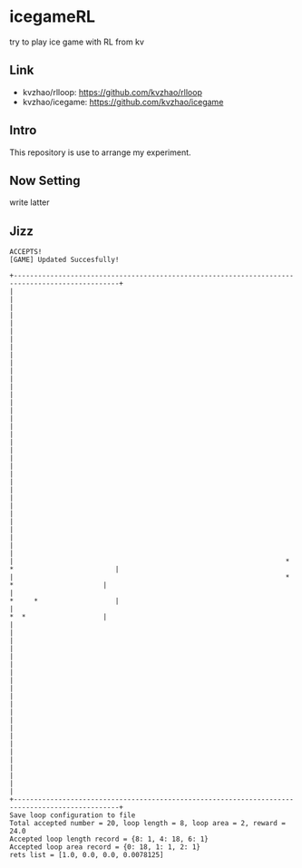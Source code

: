 # icegameRL
try to play ice game with RL from kv

## Link
* kvzhao/rlloop: https://github.com/kvzhao/rlloop
* kvzhao/icegame: https://github.com/kvzhao/icegame

## Intro
This repository is use to arrange my experiment.

## Now Setting
write latter

## Jizz

    ACCEPTS!
    [GAME] Updated Succesfully!

    +------------------------------------------------------------------------------------------------+
    |                                                                                                |
    |                                                                                                |
    |                                                                                                |
    |                                                                                                |
    |                                                                                                |
    |                                                                                                |
    |                                                                                                |
    |                                                                                                |
    |                                                                                                |
    |                                                                                                |
    |                                                                                                |
    |                                                                                                |
    |                                                                                                |
    |                                                                                                |
    |                                                                                                |
    |                                                                                                |
    |                                                                                                |
    |                                                                   *  *                         |
    |                                                                   *     *                      |
    |                                                                      *     *                   |
    |                                                                         *  *                   |
    |                                                                                                |
    |                                                                                                |
    |                                                                                                |
    |                                                                                                |
    |                                                                                                |
    |                                                                                                |
    |                                                                                                |
    |                                                                                                |
    |                                                                                                |
    |                                                                                                |
    |                                                                                                |
    +------------------------------------------------------------------------------------------------+
    Save loop configuration to file
    Total accepted number = 20, loop length = 8, loop area = 2, reward = 24.0
    Accepted loop length record = {8: 1, 4: 18, 6: 1}
    Accepted loop area record = {0: 18, 1: 1, 2: 1}
    rets list = [1.0, 0.0, 0.0, 0.0078125]
